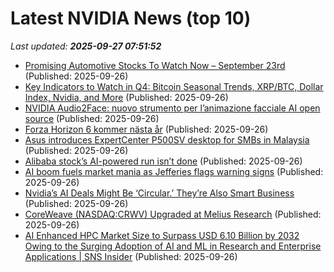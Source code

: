 # Latest NVIDIA News (top 10)
_Last updated: **2025-09-27 07:51:52**_

- [Promising Automotive Stocks To Watch Now – September 23rd](https://www.etfdailynews.com/2025/09/26/promising-automotive-stocks-to-watch-now-september-23rd/) (Published: 2025-09-26)
- [Key Indicators to Watch in Q4: Bitcoin Seasonal Trends, XRP/BTC, Dollar Index, Nvidia, and More](https://www.coindesk.com/markets/2025/09/26/key-indicators-to-watch-in-q4-bitcoin-seasonal-trends-xrp-btc-dollar-index-nvidia-and-more) (Published: 2025-09-26)
- [NVIDIA Audio2Face: nuovo strumento per l’animazione facciale AI open source](https://www.ilsoftware.it/nvidia-audio2face-nuovo-strumento-per-lanimazione-facciale-ai-open-source/) (Published: 2025-09-26)
- [Forza Horizon 6 kommer nästa år](https://feber.se/spel/forza-horizon-6-kommer-nasta-ar/483767/) (Published: 2025-09-26)
- [Asus introduces ExpertCenter P500SV desktop for SMBs in Malaysia](https://soyacincau.com/2025/09/26/asus-introduces-expertcenter-p500sv-desktop-for-smbs-in-malaysia/) (Published: 2025-09-26)
- [Alibaba stock’s AI-powered run isn’t done](https://www.livemint.com/companies/alibaba-stock-s-ai-powered-run-isn-t-done-11758862823323.html) (Published: 2025-09-26)
- [AI boom fuels market mania as Jefferies flags warning signs](https://economictimes.indiatimes.com/tech/artificial-intelligence/ai-boom-fuels-market-mania-as-jefferies-flags-warning-signs/articleshow/124148843.cms) (Published: 2025-09-26)
- [Nvidia’s AI Deals Might Be ‘Circular.’ They’re Also Smart Business](https://biztoc.com/x/8e991f877f9be587) (Published: 2025-09-26)
- [CoreWeave (NASDAQ:CRWV) Upgraded at Melius Research](https://www.etfdailynews.com/2025/09/26/coreweave-nasdaqcrwv-upgraded-at-melius-research/) (Published: 2025-09-26)
- [AI Enhanced HPC Market Size to Surpass USD 6.10 Billion by 2032 Owing to the Surging Adoption of AI and ML in Research and Enterprise Applications | SNS Insider](https://www.globenewswire.com/news-release/2025/09/26/3156829/0/en/AI-Enhanced-HPC-Market-Size-to-Surpass-USD-6-10-Billion-by-2032-Owing-to-the-Surging-Adoption-of-AI-and-ML-in-Research-and-Enterprise-Applications-SNS-Insider.html) (Published: 2025-09-26)

